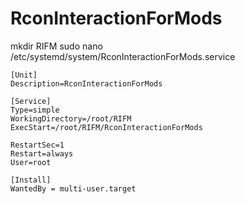 # RconInteractionForMods

mkdir RIFM
sudo nano /etc/systemd/system/RconInteractionForMods.service
```
[Unit]
Description=RconInteractionForMods

[Service]
Type=simple
WorkingDirectory=/root/RIFM
ExecStart=/root/RIFM/RconInteractionForMods

RestartSec=1
Restart=always
User=root

[Install]
WantedBy = multi-user.target
```
